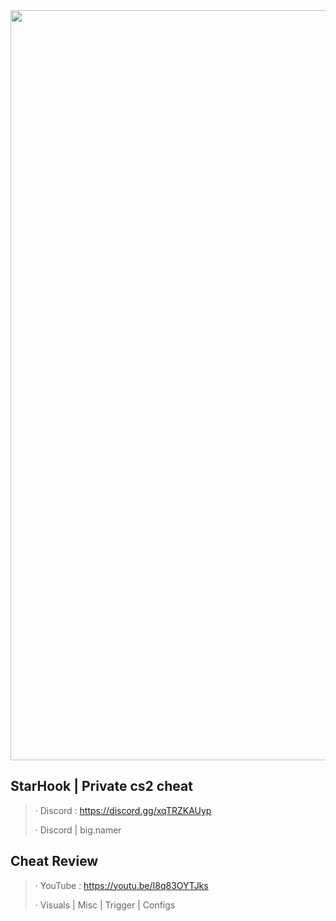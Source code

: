 <img src="https://media.discordapp.net/attachments/1157841015760236636/1160544890602659910/image.png?ex=65350ca7&is=652297a7&hm=3dfea52f21e87537390ffd0392dcb88d22afa699a15a1096621e684f4c0dded8&=&width=1190&height=670" width="1200" />

## StarHook | Private cs2 cheat

> · Discord : https://discord.gg/xqTRZKAUyp 
>
> · Discord | big.namer

## Cheat Review 

> · YouTube : https://youtu.be/I8q83OYTJks
>
> · Visuals | Misc | Trigger | Configs
